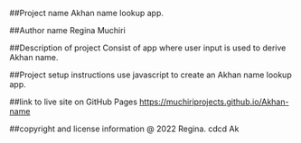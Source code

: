 ##Project name
Akhan name lookup app.

##Author name
Regina Muchiri

##Description of project
Consist of app where user input is used to derive Akhan name.

##Project setup instructions
use javascript to create an Akhan name lookup app.

##link to live site on GitHub Pages
https://muchiriprojects.github.io/Akhan-name

##copyright and license information
@ 2022 Regina.
cdcd Ak